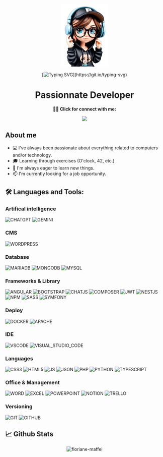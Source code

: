 <div align="center">

<img src="./img/me.png" width=150>

</div>

<div align="center">

[![Typing SVG](https://readme-typing-svg.demolab.com?font=Fira+Code&size=35&pause=1000&color=5842FF&center=true&vCenter=true&width=650&lines=Hi+👋,+I'm+Floriane-MAFFEI+!!!)](https://git.io/typing-svg)

</div>

<h1 align="center">Passionnate Developer</h1>

<p align="center">🙋‍🔗 <strong>Click for connect with me:</strong></p>
<p align="center">
<a href="https://linkedin.com/in/floriane-maffei"><img src="https://img.shields.io/badge/LinkedIn-0077B5?style=for-the-badge&logo=linkedin&logoColor=white" /></a>
</p>

## **About me**
<ul> 
    <li>💻 I've always been passionate about everything related to computers and/or technology.</li>
    <li>🎓 Learning through exercises (O'clock, 42, etc.)</li>
    <li>🧠 I'm always eager to learn new things.</li>
    <li>📫 I'm currently looking for a job opportunity.</strong></li>
</ul>

## 🛠 **Languages and Tools:**

### Artifical intelligence
![CHATGPT](https://img.shields.io/badge/ChatGPT-74aa9c?style=for-the-badge&logo=openai&logoColor=white) 
![GEMINI](https://img.shields.io/badge/Google%20Gemini-8E75B2?style=for-the-badge&logo=googlegemini&logoColor=white
) 

### CMS
![WORDPRESS](https://img.shields.io/badge/Wordpress-21759B?style=for-the-badge&logo=wordpress&logoColor=white)

### Database
![MARIADB](https://img.shields.io/badge/MariaDB-003545?style=for-the-badge&logo=mariadb&logoColor=white
) ![MONGODB](https://img.shields.io/badge/MongoDB-4EA94B?style=for-the-badge&logo=mongodb&logoColor=white
) ![MYSQL](https://img.shields.io/badge/MySQL-005C84?style=for-the-badge&logo=mysql&logoColor=white) 

### Frameworks & Library
![ANGULAR](https://img.shields.io/badge/Angular-DD0031?style=for-the-badge&logo=angular&logoColor=white
) ![BOOTSTRAP](https://img.shields.io/badge/Bootstrap-563D7C?style=for-the-badge&logo=bootstrap&logoColor=white
 ) ![CHATJS](https://img.shields.io/badge/Chart%20js-FF6384?style=for-the-badge&logo=chartdotjs&logoColor=white
  ) ![COMPOSER](https://img.shields.io/badge/Composer-885630?style=for-the-badge&logo=Composer&logoColor=white
  )  ![JWT](https://img.shields.io/badge/JWT-000000?style=for-the-badge&logo=JSON%20web%20tokens&logoColor=white
  ) ![NESTJS](https://img.shields.io/badge/nestjs-E0234E?style=for-the-badge&logo=nestjs&logoColor=white
  ) ![NPM](https://img.shields.io/badge/npm-CB3837?style=for-the-badge&logo=npm&logoColor=white
  ) 
  ![SASS](https://img.shields.io/badge/Sass-CC6699?style=for-the-badge&logo=sass&logoColor=white
  ) ![SYMFONY](https://img.shields.io/badge/Symfony-000000?style=for-the-badge&logo=Symfony&logoColor=white
  ) 
  
### Deploy
  ![DOCKER](https://img.shields.io/badge/Docker-2CA5E0?style=for-the-badge&logo=docker&logoColor=white
  )
  ![APACHE](https://img.shields.io/badge/Apache-D22128?style=for-the-badge&logo=Apache&logoColor=white
) 

### IDE
  ![VSCODE](https://img.shields.io/badge/VSCode-0078D4?style=for-the-badge&logo=visual%20studio%20code&logoColor=white
  ) ![VISUAL_STUDIO_CODE](https://img.shields.io/badge/Visual_Studio-5C2D91?style=for-the-badge&logo=visual%20studio&logoColor=white
  ) 

### Languages
  ![CSS3](https://img.shields.io/badge/CSS3-1572B6?style=for-the-badge&logo=css3&logoColor=white
  ) ![HTML5](https://img.shields.io/badge/HTML5-E34F26?style=for-the-badge&logo=html5&logoColor=white
  ) ![JS](https://img.shields.io/badge/JavaScript-323330?style=for-the-badge&logo=javascript&logoColor=F7DF1E
  ) ![JSON](https://img.shields.io/badge/json-5E5C5C?style=for-the-badge&logo=json&logoColor=white
  ) ![PHP](https://img.shields.io/badge/PHP-777BB4?style=for-the-badge&logo=php&logoColor=white
  ) ![PYTHON](https://img.shields.io/badge/Python-FFD43B?style=for-the-badge&logo=python&logoColor=blue
  ) 
  ![TYPESCRIPT](https://img.shields.io/badge/TypeScript-007ACC?style=for-the-badge&logo=typescript&logoColor=white
  ) 
  
  ### Office & Management
  ![WORD](https://img.shields.io/badge/Microsoft_Word-2B579A?style=for-the-badge&logo=microsoft-word&logoColor=white
  ) ![EXCEL](https://img.shields.io/badge/Microsoft_Excel-217346?style=for-the-badge&logo=microsoft-excel&logoColor=white
  ) ![POWERPOINT](https://img.shields.io/badge/Microsoft_PowerPoint-B7472A?style=for-the-badge&logo=microsoft-powerpoint&logoColor=white
  ) ![NOTION](https://img.shields.io/badge/Notion-000000?style=for-the-badge&logo=notion&logoColor=white
  ) ![TRELLO](https://img.shields.io/badge/Trello-0052CC?style=for-the-badge&logo=trello&logoColor=white
  ) 
  
  ### Versioning
  ![GIT](https://img.shields.io/badge/GIT-E44C30?style=for-the-badge&logo=git&logoColor=white)
  ![GITHUB](https://img.shields.io/badge/GitHub-100000?style=for-the-badge&logo=github&logoColor=white
  )

  <!-- ![REACT](https://img.shields.io/badge/React-20232A?style=for-the-badge&logo=react&logoColor=61DAFB
  ) ![REDUX](https://img.shields.io/badge/Redux-593D88?style=for-the-badge&logo=redux&logoColor=white) ![RUBYONRAILS](https://img.shields.io/badge/Ruby_on_Rails-CC0000?style=for-the-badge&logo=ruby-on-rails&logoColor=white
  ) 
  ![C](https://img.shields.io/badge/C-00599C?style=for-the-badge&logo=c&logoColor=white
  ) ![C++](https://img.shields.io/badge/C%2B%2B-00599C?style=for-the-badge&logo=c%2B%2B&logoColor=white
  ) 
  ![RUBY](https://img.shields.io/badge/Ruby-CC342D?style=for-the-badge&logo=ruby&logoColor=white
  ) ![SWIFT](https://img.shields.io/badge/Swift-FA7343?style=for-the-badge&logo=swift&logoColor=white
  )  -->


## 📈 **Github Stats**
<p align="center"><img align="center" src="https://github-readme-stats.vercel.app/api/top-langs?username=floriane-maffei&theme=dark&layout=compact" alt="floriane-maffei" /></p>



